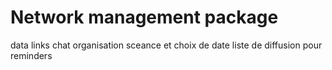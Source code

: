 # Network management package
data links
chat
organisation sceance et choix de date
liste de diffusion pour reminders